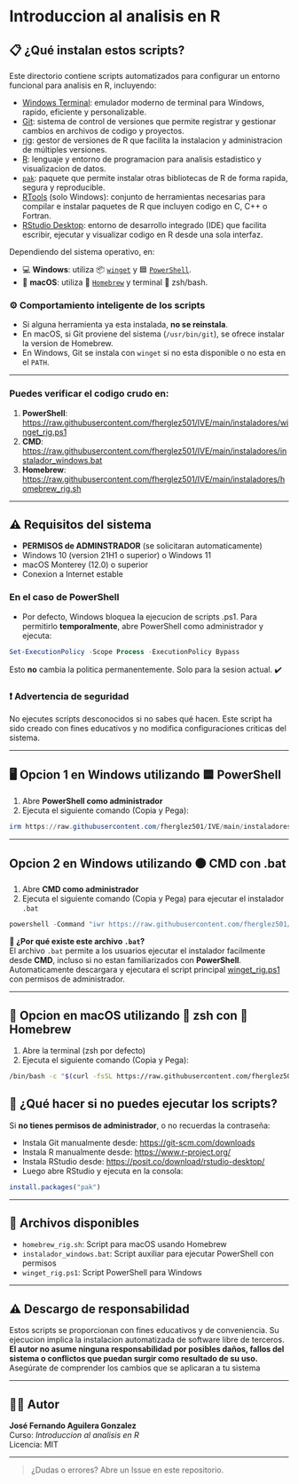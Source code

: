 # Introduccion al analisis en R
## 📋 ¿Qué instalan estos scripts?

Este directorio contiene scripts automatizados para configurar un entorno funcional para analisis en R, incluyendo:

- [Windows Terminal](https://learn.microsoft.com/es-es/windows/terminal/install): emulador moderno de terminal para Windows, rapido, eficiente y personalizable.
- [Git](https://git-scm.com/): sistema de control de versiones que permite registrar y gestionar cambios en archivos de codigo y proyectos.
- [rig](https://github.com/r-lib/rig): gestor de versiones de R que facilita la instalacion y administracion de múltiples versiones.
- [R](https://www.r-project.org/): lenguaje y entorno de programacion para analisis estadistico y visualizacion de datos.
- [`pak`](https://pak.r-lib.org/): paquete que permite instalar otras bibliotecas de R de forma rapida, segura y reproducible.
- [RTools](https://cran.r-project.org/bin/windows/Rtools/) (solo Windows): conjunto de herramientas necesarias para compilar e instalar paquetes de R que incluyen codigo en C, C++ o Fortran.
- [RStudio Desktop](https://posit.co/download/rstudio-desktop/): entorno de desarrollo integrado (IDE) que facilita escribir, ejecutar y visualizar codigo en R desde una sola interfaz.

Dependiendo del sistema operativo, en:
- 💻 **Windows**: utiliza 📦 [`winget`](https://learn.microsoft.com/es-es/windows/package-manager/winget/) y 🟦 [`PowerShell`](https://learn.microsoft.com/es-es/powershell/scripting/install/installing-powershell-on-windows?view=powershell-7.4#winget).
- 🍏 **macOS**: utiliza 🍺 [`Homebrew`](https://brew.sh/) y terminal 🐚 zsh/bash.

### ⚙️ Comportamiento inteligente de los scripts

- Si alguna herramienta ya esta instalada, **no se reinstala**.
- En macOS, si Git proviene del sistema (`/usr/bin/git`), se ofrece instalar la version de Homebrew.
- En Windows, Git se instala con `winget` si no esta disponible o no esta en el `PATH`.

---

### Puedes verificar el codigo crudo en:
1. **PowerShell**: https://raw.githubusercontent.com/fherglez501/IVE/main/instaladores/winget_rig.ps1
2. **CMD**: https://raw.githubusercontent.com/fherglez501/IVE/main/instaladores/instalador_windows.bat
3. **Homebrew**: https://raw.githubusercontent.com/fherglez501/IVE/main/instaladores/homebrew_rig.sh

---

## ⚠️ Requisitos del sistema

- **PERMISOS de ADMINSTRADOR** (se solicitaran automaticamente)
- Windows 10 (version 21H1 o superior) o Windows 11
- macOS Monterey (12.0) o superior
- Conexion a Internet estable

### En el caso de PowerShell
- Por defecto, Windows bloquea la ejecucion de scripts .ps1. Para permitirlo **temporalmente**, abre PowerShell como administrador y ejecuta:
```powershell
Set-ExecutionPolicy -Scope Process -ExecutionPolicy Bypass
```
Esto **no** cambia la politica permanentemente. Solo para la sesion actual. ✔️

### ❗ Advertencia de seguridad
No ejecutes scripts desconocidos si no sabes qué hacen. Este script ha sido creado con fines educativos y no modifica configuraciones criticas del sistema.

---

## 🖥️ Opcion 1 en Windows utilizando 🟦 PowerShell

1. Abre **PowerShell como administrador** 
2. Ejecuta el siguiente comando (Copia y Pega):

```powershell
irm https://raw.githubusercontent.com/fherglez501/IVE/main/instaladores/winget_rig.ps1 | iex
```

---

##  Opcion 2 en Windows utilizando ⚫ CMD con .bat
1. Abre **CMD como administrador** 
2. Ejecuta el siguiente comando (Copia y Pega) para ejecutar el instalador `.bat`

```powershell
powershell -Command "iwr https://raw.githubusercontent.com/fherglez501/IVE/main/instaladores/instalador_windows.bat -OutFile \"$env:TEMP\instalador_windows.bat\"; Start-Process \"$env:TEMP\instalador_windows.bat\" -Verb RunAs"
```

**📌 ¿Por qué existe este archivo `.bat`?**  
El archivo `.bat` permite a los usuarios ejecutar el instalador facilmente desde **CMD**, incluso si no estan familiarizados con **PowerShell**.
Automaticamente descargara y ejecutara el script principal [winget_rig.ps1](https://raw.githubusercontent.com/fherglez501/IVE/main/instaladores/instalador_windows.bat) con permisos de administrador.

---

## 🍏 Opcion en macOS utilizando 🐚 zsh con 🍺 Homebrew 
1. Abre la terminal (zsh por defecto)
2. Ejecuta el siguiente comando (Copia y Pega):

```bash
/bin/bash -c "$(curl -fsSL https://raw.githubusercontent.com/fherglez501/IVE/main/instaladores/homebrew_rig.sh)"
```

## 🧠 ¿Qué hacer si no puedes ejecutar los scripts?
Si **no tienes permisos de administrador**, o no recuerdas la contraseña:

- Instala Git manualmente desde: https://git-scm.com/downloads
- Instala R manualmente desde: https://www.r-project.org/
- Instala RStudio desde: https://posit.co/download/rstudio-desktop/
- Luego abre RStudio y ejecuta en la consola:

```r
install.packages("pak")
```

---

## 📁 Archivos disponibles
- `homebrew_rig.sh`: Script para macOS usando Homebrew
- `instalador_windows.bat`: Script auxiliar para ejecutar PowerShell con permisos
- `winget_rig.ps1`: Script PowerShell para Windows

---

## ⚠️ Descargo de responsabilidad

Estos scripts se proporcionan con fines educativos y de conveniencia. Su ejecucion implica la instalacion automatizada de software libre de terceros.
**El autor no asume ninguna responsabilidad por posibles daños, fallos del sistema o conflictos que puedan surgir como resultado de su uso.**
Asegúrate de comprender los cambios que se aplicaran a tu sistema

---
## 👨‍🏫 Autor
**José Fernando Aguilera Gonzalez**  
Curso: *Introduccion al analisis en R*  
Licencia: MIT

---

> ¿Dudas o errores? Abre un Issue en este repositorio.
